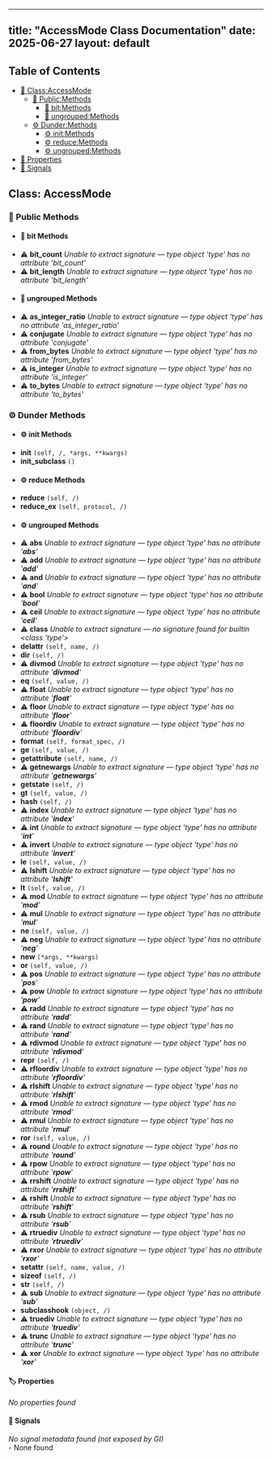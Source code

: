 <!-- Formatted by A³BS formatter.py -->
<!-- Generated by A³BS document.py -->
---
title: "AccessMode Class Documentation"
date: 2025-06-27
layout: default
---

## Table of Contents
- [🔧 Class:AccessMode](#class-accessmode)
  - [ 🔹 Public:Methods](#public-methods)
    - [ 🔹 bit:Methods](#bit-methods)
    - [ 🔹 ungrouped:Methods](#ungrouped-methods)
  - [ ⚙ Dunder:Methods](#dunder-methods)
    - [ ⚙ init:Methods](#init-methods)
    - [ ⚙ reduce:Methods](#reduce-methods)
    - [ ⚙ ungrouped:Methods](#ungrouped-methods)
- [🔧 Properties](#properties-)
- [🔧 Signals](#signals-)
## Class: AccessMode
### 🔹 Public Methods
<a name="public-methods"></a>
- #### 🔹 bit Methods
<a name="bit-methods"></a>
  - ⚠️ **bit_count** _Unable to extract signature — type object 'type' has no attribute 'bit_count'_<br>
  - ⚠️ **bit_length** _Unable to extract signature — type object 'type' has no attribute 'bit_length'_<br>
- #### 🔹 ungrouped Methods
<a name="ungrouped-methods"></a>
  - ⚠️ **as_integer_ratio** _Unable to extract signature — type object 'type' has no attribute 'as_integer_ratio'_<br>
  - ⚠️ **conjugate** _Unable to extract signature — type object 'type' has no attribute 'conjugate'_<br>
  - ⚠️ **from_bytes** _Unable to extract signature — type object 'type' has no attribute 'from_bytes'_<br>
  - ⚠️ **is_integer** _Unable to extract signature — type object 'type' has no attribute 'is_integer'_<br>
  - ⚠️ **to_bytes** _Unable to extract signature — type object 'type' has no attribute 'to_bytes'_<br>
### ⚙ Dunder Methods
<a name="dunder-methods"></a>
- #### ⚙ init Methods
<a name="init-methods"></a>
  - **__init__** `(self, /, *args, **kwargs)`<br>
  - **__init_subclass__** `()`<br>
- #### ⚙ reduce Methods
<a name="reduce-methods"></a>
  - **__reduce__** `(self, /)`<br>
  - **__reduce_ex__** `(self, protocol, /)`<br>
- #### ⚙ ungrouped Methods
<a name="ungrouped-methods"></a>
  - ⚠️ **__abs__** _Unable to extract signature — type object 'type' has no attribute '__abs__'_<br>
  - ⚠️ **__add__** _Unable to extract signature — type object 'type' has no attribute '__add__'_<br>
  - ⚠️ **__and__** _Unable to extract signature — type object 'type' has no attribute '__and__'_<br>
  - ⚠️ **__bool__** _Unable to extract signature — type object 'type' has no attribute '__bool__'_<br>
  - ⚠️ **__ceil__** _Unable to extract signature — type object 'type' has no attribute '__ceil__'_<br>
  - ⚠️ **__class__** _Unable to extract signature — no signature found for builtin <class 'type'>_<br>
  - **__delattr__** `(self, name, /)`<br>
  - **__dir__** `(self, /)`<br>
  - ⚠️ **__divmod__** _Unable to extract signature — type object 'type' has no attribute '__divmod__'_<br>
  - **__eq__** `(self, value, /)`<br>
  - ⚠️ **__float__** _Unable to extract signature — type object 'type' has no attribute '__float__'_<br>
  - ⚠️ **__floor__** _Unable to extract signature — type object 'type' has no attribute '__floor__'_<br>
  - ⚠️ **__floordiv__** _Unable to extract signature — type object 'type' has no attribute '__floordiv__'_<br>
  - **__format__** `(self, format_spec, /)`<br>
  - **__ge__** `(self, value, /)`<br>
  - **__getattribute__** `(self, name, /)`<br>
  - ⚠️ **__getnewargs__** _Unable to extract signature — type object 'type' has no attribute '__getnewargs__'_<br>
  - **__getstate__** `(self, /)`<br>
  - **__gt__** `(self, value, /)`<br>
  - **__hash__** `(self, /)`<br>
  - ⚠️ **__index__** _Unable to extract signature — type object 'type' has no attribute '__index__'_<br>
  - ⚠️ **__int__** _Unable to extract signature — type object 'type' has no attribute '__int__'_<br>
  - ⚠️ **__invert__** _Unable to extract signature — type object 'type' has no attribute '__invert__'_<br>
  - **__le__** `(self, value, /)`<br>
  - ⚠️ **__lshift__** _Unable to extract signature — type object 'type' has no attribute '__lshift__'_<br>
  - **__lt__** `(self, value, /)`<br>
  - ⚠️ **__mod__** _Unable to extract signature — type object 'type' has no attribute '__mod__'_<br>
  - ⚠️ **__mul__** _Unable to extract signature — type object 'type' has no attribute '__mul__'_<br>
  - **__ne__** `(self, value, /)`<br>
  - ⚠️ **__neg__** _Unable to extract signature — type object 'type' has no attribute '__neg__'_<br>
  - **__new__** `(*args, **kwargs)`<br>
  - **__or__** `(self, value, /)`<br>
  - ⚠️ **__pos__** _Unable to extract signature — type object 'type' has no attribute '__pos__'_<br>
  - ⚠️ **__pow__** _Unable to extract signature — type object 'type' has no attribute '__pow__'_<br>
  - ⚠️ **__radd__** _Unable to extract signature — type object 'type' has no attribute '__radd__'_<br>
  - ⚠️ **__rand__** _Unable to extract signature — type object 'type' has no attribute '__rand__'_<br>
  - ⚠️ **__rdivmod__** _Unable to extract signature — type object 'type' has no attribute '__rdivmod__'_<br>
  - **__repr__** `(self, /)`<br>
  - ⚠️ **__rfloordiv__** _Unable to extract signature — type object 'type' has no attribute '__rfloordiv__'_<br>
  - ⚠️ **__rlshift__** _Unable to extract signature — type object 'type' has no attribute '__rlshift__'_<br>
  - ⚠️ **__rmod__** _Unable to extract signature — type object 'type' has no attribute '__rmod__'_<br>
  - ⚠️ **__rmul__** _Unable to extract signature — type object 'type' has no attribute '__rmul__'_<br>
  - **__ror__** `(self, value, /)`<br>
  - ⚠️ **__round__** _Unable to extract signature — type object 'type' has no attribute '__round__'_<br>
  - ⚠️ **__rpow__** _Unable to extract signature — type object 'type' has no attribute '__rpow__'_<br>
  - ⚠️ **__rrshift__** _Unable to extract signature — type object 'type' has no attribute '__rrshift__'_<br>
  - ⚠️ **__rshift__** _Unable to extract signature — type object 'type' has no attribute '__rshift__'_<br>
  - ⚠️ **__rsub__** _Unable to extract signature — type object 'type' has no attribute '__rsub__'_<br>
  - ⚠️ **__rtruediv__** _Unable to extract signature — type object 'type' has no attribute '__rtruediv__'_<br>
  - ⚠️ **__rxor__** _Unable to extract signature — type object 'type' has no attribute '__rxor__'_<br>
  - **__setattr__** `(self, name, value, /)`<br>
  - **__sizeof__** `(self, /)`<br>
  - **__str__** `(self, /)`<br>
  - ⚠️ **__sub__** _Unable to extract signature — type object 'type' has no attribute '__sub__'_<br>
  - **__subclasshook__** `(object, /)`<br>
  - ⚠️ **__truediv__** _Unable to extract signature — type object 'type' has no attribute '__truediv__'_<br>
  - ⚠️ **__trunc__** _Unable to extract signature — type object 'type' has no attribute '__trunc__'_<br>
  - ⚠️ **__xor__** _Unable to extract signature — type object 'type' has no attribute '__xor__'_<br>
#### 🏷️ Properties
<a name="properties-"></a>
_No properties found_
<br>
#### 📣 Signals
<a name="signals-"></a>
_No signal metadata found (not exposed by GI)_
<br>- None found
<br>
